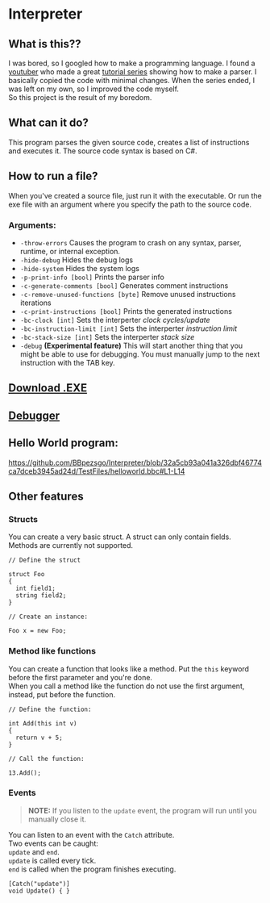 # Interpreter

## What is this??
I was bored, so I googled how to make a programming language. I found a [youtuber](https://www.youtube.com/c/uliwitness) who made a great
[tutorial series](https://www.youtube.com/watch?v=2DTNDrdqGlo&list=PLZjGMBjt_VVAMW53XnMtNfAQowZwMviBF)
showing how to make a parser. I basically copied the code with minimal changes. When the series ended, I was left on my own, so I improved the code myself.<br>
So this project is the result of my boredom.

## What can it do?
This program parses the given source code, creates a list of instructions and executes it. The source code syntax is based on C#.

## How to run a file?
When you've created a source file, just run it with the executable. Or run the exe file with an argument where you specify the path to the source code.<br>
### Arguments:
- `-throw-errors` Causes the program to crash on any syntax, parser, runtime, or internal exception.
- `-hide-debug` Hides the debug logs
- `-hide-system` Hides the system logs
- `-p-print-info [bool]` Prints the parser info
- `-c-generate-comments [bool]` Generates comment instructions
- `-c-remove-unused-functions [byte]` Remove unused instructions iterations
- `-c-print-instructions [bool]` Prints the generated instructions
- `-bc-clock [int]` Sets the interperter *clock cycles/update*
- `-bc-instruction-limit [int]` Sets the interperter *instruction limit*
- `-bc-stack-size [int]` Sets the interperter *stack size*
- `-debug` <b>(Experimental feature)</b> This will start another thing that you might be able to use for debugging. You must manually jump to the next instruction with the TAB key.

## [Download .EXE](https://onedrive.live.com/download?cid=6AEB0DA011C539BF&resid=6AEB0DA011C539BF%2153979&authkey=AB-_RBd-SC-FnC8)

## [Debugger](https://github.com/BBpezsgo/InterpreterDebugger)

## Hello World program:
https://github.com/BBpezsgo/Interpreter/blob/32a5cb93a041a326dbf46774ca7dceb3945ad24d/TestFiles/helloworld.bbc#L1-L14

## Other features
### Structs
You can create a very basic struct.
A struct can only contain fields.<br>
Methods are currently not supported.
```
// Define the struct

struct Foo
{
  int field1;
  string field2;
}

// Create an instance:

Foo x = new Foo;
```
### Method like functions
You can create a function that looks like a method.
Put the `this` keyword before the first parameter and you're done.<br>
When you call a method like the function
do not use the first argument,
instead, put before the function.
```
// Define the function:

int Add(this int v)
{
  return v + 5;
}

// Call the function:

13.Add();
```
### Events

> **NOTE:**
> If you listen to the `update` event, the program will run until you manually close it.

You can listen to an event with the `Catch` attribute.<br>
Two events can be caught:<br>
`update` and `end`.<br>
`update` is called every tick.<br>
`end` is called when the program finishes executing.
```
[Catch("update")]
void Update() { }
```
